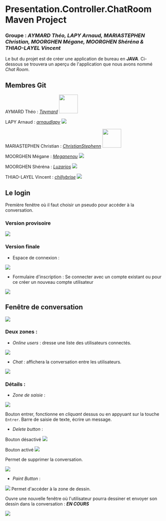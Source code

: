 # Presentation.Controller.ChatRoom Maven Project
### Groupe : _AYMARD Théo, LAPY Arnaud, MARIASTEPHEN Christian, MOORGHEN Mégane, MOORGHEN Shéréna & THIAO-LAYEL Vincent_

Le but du projet est de créer une application de bureau en **_JAVA_**. Ci-dessous se trouvera un aperçu de l'application que nous avons nommé _Chat Room_.

## Membres Git

AYMARD Théo : [_Taymard_](https://github.com/Taymard/) <img src="https://user-images.githubusercontent.com/63911484/85231851-db42b780-b3fa-11ea-9e89-467bf5726088.png" width="60" height="60">

LAPY Arnaud : [_arnaudlapy_](https://github.com/arnaudlapy/) <img src="https://user-images.githubusercontent.com/63911484/85231845-d978f400-b3fa-11ea-8d27-8d194b1e05df.png">

MARIASTEPHEN Christian : [_ChristianStephenn_](https://github.com/ChristianStephenn/) <img src="https://user-images.githubusercontent.com/63911484/85231847-da118a80-b3fa-11ea-89de-a791e4eb352d.png" width="60" height="60">

MOORGHEN Mégane : [_Meganenou_](https://github.com/Meganenou/) <img src="https://user-images.githubusercontent.com/63911484/85231848-daaa2100-b3fa-11ea-9ab5-072d2b71676b.png">

MOORGHEN Shéréna : [_Luzarios_](https://github.com/Luzarios/) <img src="https://user-images.githubusercontent.com/63911484/85231850-daaa2100-b3fa-11ea-80dc-5836774c4780.png">

THIAO-LAYEL Vincent : [_chillybrise_](https://github.com/chillybrise/) <img src="https://user-images.githubusercontent.com/63911484/85231852-db42b780-b3fa-11ea-8696-81cb96637bcb.png">

## Le login
Première fenêtre où il faut choisir un pseudo pour accéder à la conversation.
### Version provisoire
<img src="https://user-images.githubusercontent.com/63911484/85234340-fb7b7200-b40c-11ea-81ba-a7a3be07634d.png">

### Version finale
* Espace de connexion :
<img src="https://user-images.githubusercontent.com/63911484/85234418-7a70aa80-b40d-11ea-95c7-bda24df0a1b8.png">

* Formulaire d'inscription : Se connecter avec un compte existant ou pour ce créer un nouveau compte utilisateur
<img src="https://user-images.githubusercontent.com/63911484/85234440-9ecc8700-b40d-11ea-8dca-194c9fdcf625.png">

## Fenêtre de conversation

<img src="https://user-images.githubusercontent.com/63911484/85234479-f66af280-b40d-11ea-9fb0-c27486a80614.png">

### Deux zones :
* _Online users_ : dresse une liste des utilisateurs connectés.

<img src="https://user-images.githubusercontent.com/63911484/85234544-53ff3f00-b40e-11ea-9d6c-de41391e912d.png">

* _Chat_ : affichera la conversation entre les utilisateurs.

<img src="https://user-images.githubusercontent.com/63911484/85234577-8c9f1880-b40e-11ea-8dae-2d8a7a247c0c.png">

### Détails :
* _Zone de saisie_ :

<img src="https://user-images.githubusercontent.com/63911484/85234681-544c0a00-b40f-11ea-90d7-9e831da71c29.png">

Bouton entrer, fonctionne en _cliquant_ dessus ou en appyuant sur la touche `Entrer`.
Barre de saisie de texte, écrire un message.

* _Delete button_ :

Bouton désactivé
<img src="https://user-images.githubusercontent.com/63911484/85233739-ff0cfa00-b408-11ea-8dd7-784542ba0f86.png">

Bouton activé
<img src="https://user-images.githubusercontent.com/63911484/85233915-4647ba80-b40a-11ea-9781-dc40f0e8783f.png">

Permet de supprimer la conversation.

<img src="https://user-images.githubusercontent.com/63911484/85234737-d805f680-b40f-11ea-86db-ce67ee282a96.png">


* _Paint Button_ :

<img src="https://user-images.githubusercontent.com/63911484/85234785-2adfae00-b410-11ea-8016-fb1e3c8e1753.png"> Permet d'accéder à la zone de dessin. 

Ouvre une nouvelle fenêtre où l'utilisateur pourra dessiner et envoyer son dessin dans la conversation : **_EN COURS_**

<img src="https://user-images.githubusercontent.com/63911484/85234385-50b78380-b40d-11ea-86d2-83882767880a.png">
